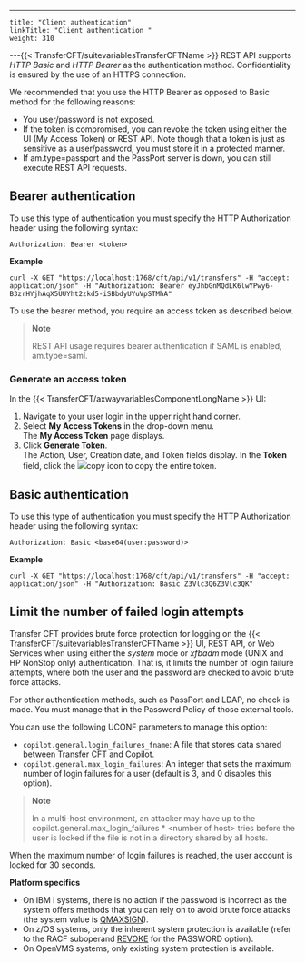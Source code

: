 ---
    title: "Client authentication"
    linkTitle: "Client authentication "
    weight: 310
---{{< TransferCFT/suitevariablesTransferCFTName  >}} REST API supports *HTTP Basic* and *HTTP Bearer* as the authentication method. Confidentiality is ensured by the use of an HTTPS connection.

We recommended that you use the HTTP Bearer as opposed to Basic method for the following reasons:

- You user/password is not exposed.
- If the token is compromised, you can revoke the token using either the UI (My Access Token) or REST API. Note though that a token is just as sensitive as a user/password, you must store it in a protected manner.
- If am.type=passport and the PassPort server is down, you can still execute REST API requests.

## Bearer authentication

To use this type of authentication you must specify the HTTP Authorization header using the following syntax:

`Authorization: Bearer <token>`

****Example****

```
curl -X GET "https://localhost:1768/cft/api/v1/transfers" -H "accept: application/json" -H "Authorization: Bearer eyJhbGnMQdLK6lwYPwy6-B3zrHYjhAqX5UUYht2zkd5-iSBbdyUYuVpSTMhA"
```

To use the bearer method, you require an access token as described below.

> **Note**
>
> REST API usage requires bearer authentication if SAML is enabled, am.type=saml.

### Generate an access token

In the {{< TransferCFT/axwayvariablesComponentLongName  >}} UI:

1. Navigate to your user login in the upper right hand corner.
1. Select **My Access Tokens** in the drop-down menu.  
    The **My Access Token** page displays.
1. Click **Generate Token**.  
    The Action, User, Creation date, and Token fields display. In the **Token** field, click the ![](/Images/TransferCFT/copy_icon.png)copy icon to copy the entire token.

## Basic authentication

To use this type of authentication you must specify the HTTP Authorization header using the following syntax:

`Authorization: Basic <base64(user:password)>`

****Example****

```
curl -X GET "https://localhost:1768/cft/api/v1/transfers" -H "accept: application/json" -H "Authorization: Basic Z3Vlc3Q6Z3Vlc3QK"
```

## Limit the number of failed login attempts

Transfer CFT provides brute force protection for logging on the {{< TransferCFT/suitevariablesTransferCFTName  >}} UI, REST API, or Web Services when using either the *system* mode or *xfbadm* mode (UNIX and HP NonStop only) authentication. That is, it limits the number of login failure attempts, where both the user and the password are checked to avoid brute force attacks.

For other authentication methods, such as PassPort and LDAP, no check is made. You must manage that in the Password Policy of those external tools.

You can use the following UCONF parameters to manage this option:

- `copilot.general.login_failures_fname`: A file that stores data shared between Transfer CFT and Copilot.
- `copilot.general.max_login_failures`: An integer that sets the maximum number of login failures for a user (default is 3, and 0 disables this option).

> **Note**
>
> In a multi-host environment, an attacker may have up to the copilot.general.max_login_failures \* &lt;number of host> tries before the user is locked if the file is not in a directory shared by all hosts.

When the maximum number of login failures is reached, the user account is locked for 30 seconds.

****Platform specifics****

- On IBM i systems, there is no action if the password is incorrect as the system offers methods that you can rely on to avoid brute force attacks (the system value is [QMAXSIGN](https://www.ibm.com/support/knowledgecenter/ssw_ibm_i_74/rzarl/rzarlmaxsgn.htm)).
- On z/OS systems, only the inherent system protection is available (refer to the RACF suboperand [REVOKE](https://www.ibm.com/support/knowledgecenter/SSLTBW_2.3.0/com.ibm.zos.v2r3.icha700/setrpw.htm) for the PASSWORD option).
- On OpenVMS systems, only existing system protection is available.
